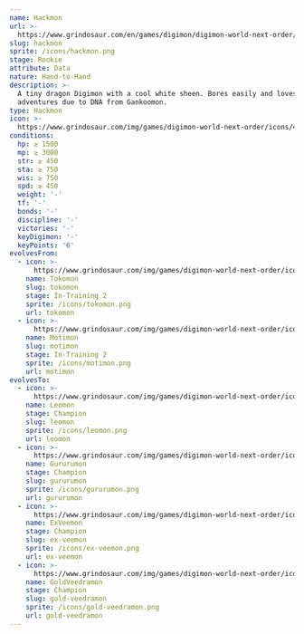 ```yaml
---
name: Hackmon
url: >-
  https://www.grindosaur.com/en/games/digimon/digimon-world-next-order/digimon/44-hackmon
slug: hackmon
sprite: /icons/hackmon.png
stage: Rookie
attribute: Data
nature: Hand-to-Hand
description: >-
  A tiny dragon Digimon with a cool white sheen. Bores easily and loves
  adventures due to DNA from Gankoomon.
type: Hackmon
icon: >-
  https://www.grindosaur.com/img/games/digimon-world-next-order/icons/44-hackmon-icon.png
conditions:
  hp: ≥ 1500
  mp: ≥ 3000
  str: ≥ 450
  sta: ≥ 750
  wis: ≥ 750
  spd: ≥ 450
  weight: '-'
  tf: '-'
  bonds: '-'
  discipline: '-'
  victories: '-'
  keyDigimon: '-'
  keyPoints: '6'
evolvesFrom:
  - icon: >-
      https://www.grindosaur.com/img/games/digimon-world-next-order/icons/14-tokomon-icon-small.png
    name: Tokomon
    slug: tokomon
    stage: In-Training 2
    sprite: /icons/tokomon.png
    url: tokomon
  - icon: >-
      https://www.grindosaur.com/img/games/digimon-world-next-order/icons/15-motimon-icon-small.png
    name: Motimon
    slug: motimon
    stage: In-Training 2
    sprite: /icons/motimon.png
    url: motimon
evolvesTo:
  - icon: >-
      https://www.grindosaur.com/img/games/digimon-world-next-order/icons/79-leomon-icon-small.png
    name: Leomon
    stage: Champion
    slug: leomon
    sprite: /icons/leomon.png
    url: leomon
  - icon: >-
      https://www.grindosaur.com/img/games/digimon-world-next-order/icons/92-gururumon-icon-small.png
    name: Gururumon
    stage: Champion
    slug: gururumon
    sprite: /icons/gururumon.png
    url: gururumon
  - icon: >-
      https://www.grindosaur.com/img/games/digimon-world-next-order/icons/67-exveemon-icon-small.png
    name: ExVeemon
    stage: Champion
    slug: ex-veemon
    sprite: /icons/ex-veemon.png
    url: ex-veemon
  - icon: >-
      https://www.grindosaur.com/img/games/digimon-world-next-order/icons/99-goldveedramon-icon-small.png
    name: GoldVeedramon
    stage: Champion
    slug: gold-veedramon
    sprite: /icons/gold-veedramon.png
    url: gold-veedramon
---
```



